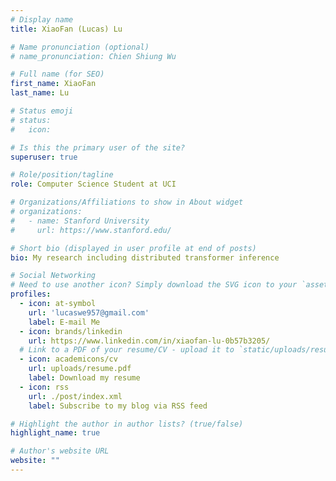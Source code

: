 ```yaml
---
# Display name
title: XiaoFan (Lucas) Lu

# Name pronunciation (optional)
# name_pronunciation: Chien Shiung Wu

# Full name (for SEO)
first_name: XiaoFan 
last_name: Lu

# Status emoji
# status:
#   icon: 

# Is this the primary user of the site?
superuser: true

# Role/position/tagline
role: Computer Science Student at UCI 

# Organizations/Affiliations to show in About widget
# organizations:
#   - name: Stanford University
#     url: https://www.stanford.edu/

# Short bio (displayed in user profile at end of posts)
bio: My research including distributed transformer inference 

# Social Networking
# Need to use another icon? Simply download the SVG icon to your `assets/media/icons/` folder.
profiles:
  - icon: at-symbol
    url: 'lucaswe957@gmail.com'
    label: E-mail Me
  - icon: brands/linkedin
    url: https://www.linkedin.com/in/xiaofan-lu-0b57b3205/
  # Link to a PDF of your resume/CV - upload it to `static/uploads/resume.pdf`
  - icon: academicons/cv
    url: uploads/resume.pdf
    label: Download my resume
  - icon: rss
    url: ./post/index.xml
    label: Subscribe to my blog via RSS feed

# Highlight the author in author lists? (true/false)
highlight_name: true

# Author's website URL
website: ""
---
```


<!-- Chien Shiung Wu is a professor of artificial intelligence at the Stanford AI Lab. Her research interests include
distributed robotics, mobile computing and programmable matter. She leads the Robotic Neurobiology group, which develops
self-reconfiguring robots, systems of self-organizing robots, and mobile sensor networks. -->
